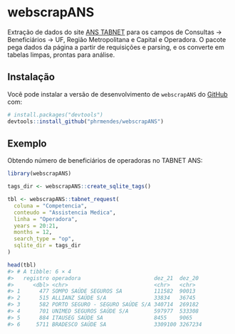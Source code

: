 
# webscrapANS

<!-- badges: start -->
<!-- badges: end -->

Extração de dados do site [ANS
TABNET](http://www.ans.gov.br/anstabnet/index.htm) para os campos de
Consultas -\> Beneficiários -\> UF, Região Metropolitana e Capital e
Operadora. O pacote pega dados da página a partir de requisições e
parsing, e os converte em tabelas limpas, prontas para análise.

## Instalação

Você pode instalar a versão de desenvolvimento de `webscrapANS` do
[GitHub](https://github.com/) com:

``` r
# install.packages("devtools")
devtools::install_github("phrmendes/webscrapANS")
```

## Exemplo

Obtendo número de beneficiários de operadoras no TABNET ANS:

``` r
library(webscrapANS)

tags_dir <- webscrapANS::create_sqlite_tags()

tbl <- webscrapANS::tabnet_request(
  coluna = "Competencia",
  conteudo = "Assistencia Medica",
  linha = "Operadora",
  years = 20:21,
  months = 12,
  search_type = "op",
  sqlite_dir = tags_dir
)

head(tbl)
#> # A tibble: 6 × 4
#>   registro operadora                       dez_21  dez_20 
#>      <dbl> <chr>                           <chr>   <chr>  
#> 1      477 SOMPO SAÚDE SEGUROS SA          111582  90013  
#> 2      515 ALLIANZ SAÚDE S/A               33834   36745  
#> 3      582 PORTO SEGURO - SEGURO SAÚDE S/A 340714  269182 
#> 4      701 UNIMED SEGUROS SAÚDE S/A        597977  533308 
#> 5      884 ITAUSEG SAÚDE SA                8455    9065   
#> 6     5711 BRADESCO SAÚDE SA               3309100 3267234
```

<!-- devtools::build_readme() -->
